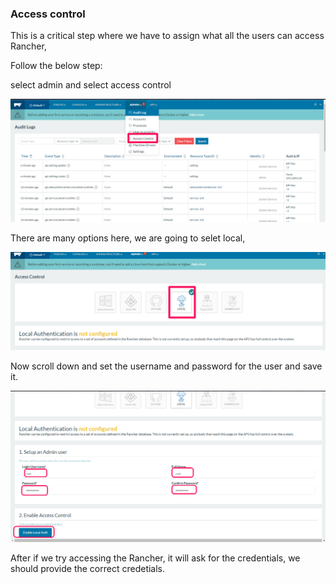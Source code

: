 ### Access control

This is a critical step where we have to assign what all the users can access Rancher,

Follow the below step:

select admin and select access control

![alt text](/Images/access/1.png)

There are many options here, we are going to selet local,

![alt text](/Images/access/2.png)

Now scroll down and set the username and password for the user and save it.

![alt text](/Images/access/3.png)

After if we try accessing the Rancher, it will ask for the credentials, we should provide the correct credetials.
